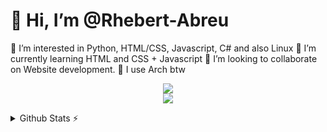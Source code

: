<h1> 👋 Hi, I’m @Rhebert-Abreu</h1>
 
   👀 I’m interested in Python, HTML/CSS, Javascript, C# and also Linux
   🌱 I’m currently learning HTML and CSS + Javascript
   💞️ I’m looking to collaborate on Website development.
   🐧 I use Arch btw 



<p align="center">
    <img src="https://skillicons.dev/icons?i=c,cpp,py,js,html,css,react,nodejs,visualstudio,github,vscode,atom" /><br>
    <img src="https://skillicons.dev/icons?i=git,linux,discord,twitter,wordpress,autocad,matlab,ps,pr,ai,ae,au" />
  </a>
</p>

<details>
  <summary>Github Stats ⚡</summary>
  
  <a href="#">![Github stats](https://readme-stats.clckblog.space/api?username=Rhebert-Abreu&theme=transparent&count_private=true&hide_border=true&line_height=20)</a>
  <a href="#">![Top Langs](https://readme-stats.clckblog.space/api/top-langs/?username=Rhebert-Abreu&langs_count=6&layout=compact&theme=transparent&count_private=true&hide_border=true)</a>
<div align = "center">  
<!-- streak stats -->
  <img src="https://github-readme-streak-stats.herokuapp.com/?user=Rhebert-Abreu&theme=transparent&hide_border=true" />
</div>           
</details>
